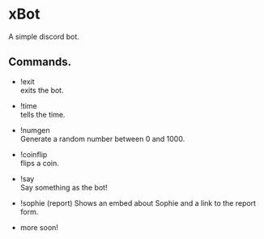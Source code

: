 # xBot
A simple discord bot.
## Commands.  
* !exit  
exits the bot.  
* !time  
tells the time.  
* !numgen  
Generate a random number between 0 and 1000.  
* !coinflip  
flips a coin.  
* !say  
Say something as the bot!  
* !sophie (report)
Shows an embed about Sophie and a link to the report form.  

* more soon!